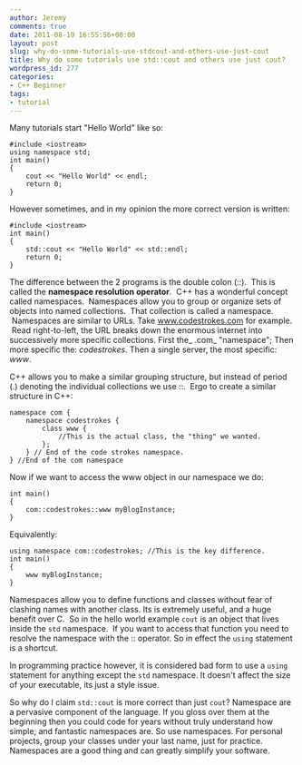 ```yaml
---
author: Jeremy
comments: true
date: 2011-08-19 16:55:56+00:00
layout: post
slug: why-do-some-tutorials-use-stdcout-and-others-use-just-cout
title: Why do some tutorials use std::cout and others use just cout?
wordpress_id: 277
categories:
- C++ Beginner
tags:
- tutorial
---
```


<!-- more -->Many tutorials start "Hello World" like so:

    
    #include <iostream>
    using namespace std;
    int main()
    {
        cout << "Hello World" << endl;
        return 0;
    }


However sometimes, and in my opinion the more correct version is written:

    
    #include <iostream>
    int main()
    {
        std::cout << "Hello World" << std::endl;
        return 0;
    }




The difference between the 2 programs is the double colon (::).  This is called the **namespace resolution operator**.  C++ has a wonderful concept called namespaces.  Namespaces allow you to group or organize sets of objects into named collections.  That collection is called a namespace.  Namespaces are similar to URLs. Take www.codestrokes.com for example.  Read right-to-left, the URL breaks down the enormous internet into successively more specific collections. First the_ .com_ "namespace"; Then more specific the: _codestrokes_. Then a single server, the most specific: _www_.

C++ allows you to make a similar grouping structure, but instead of period (.) denoting the individual collections we use ::.  Ergo to create a similar structure in C++:

    
    namespace com {
        namespace codestrokes {
            class www {
                //This is the actual class, the "thing" we wanted.
            };
        } // End of the code strokes namespace.
    } //End of the com namespace


Now if we want to access the www object in our namespace we do:

    
    int main()
    {
        com::codestrokes::www myBlogInstance;
    }


Equivalently:

    
    using namespace com::codestrokes; //This is the key difference.
    int main()
    {
        www myBlogInstance;
    }


Namespaces allow you to define functions and classes without fear of clashing names with another class. Its is extremely useful, and a huge benefit over C.  So in the hello world example `cout` is an object that lives inside the `std` namespace.  If you want to access that function you need to resolve the namespace with the :: operator. So in effect the `using` statement is a shortcut.

In programming practice however, it is considered bad form to use a `using` statement for anything except the `std` namespace. It doesn't affect the size of your executable, its just a style issue.

So why do I claim `std::cout` is more correct than just `cout`? Namespace are a pervasive component of the language. If you gloss over them at the beginning then you could code for years without truly understand how simple, and fantastic namespaces are. So use namespaces. For personal projects, group your classes under your last name, just for practice. Namespaces are a good thing and can greatly simplify your software.
